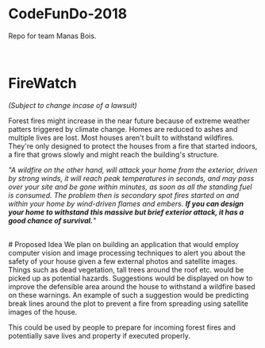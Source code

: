 # CodeFunDo-2018
Repo for team Manas Bois.

<br>

# FireWatch
_(Subject to change incase of a lawsuit)_

Forest fires might increase in the near future because of extreme weather patters triggered by climate change. Homes are reduced to ashes and multiple lives are lost. Most houses aren't built to withstand wildfires. They're only designed to protect the houses from a fire that started indoors, a fire that grows slowly and might reach the building's structure.

_"A wildfire on the other hand, will attack your home from the exterior, driven by strong winds, it will reach peak temperatures in seconds, and may pass over your site and be gone within minutes, as soon as all the standing fuel is consumed. The problem then is secondary spot fires started on and within your home by wind-driven flames and embers. **If you can design your home to withstand this massive but brief exterior attack, it has a good chance of survival.**"_

<br>
# Proposed Idea
We plan on building an application that would employ computer vision and image processing techniques to alert you about the safety of your house given a few external photos and satellite images. Things such as dead vegetation, tall trees around the roof etc. would be picked up as potential hazards. Suggestions would be displayed on how to improve the defensible area around the house to withstand a wildfire based on these warnings. An example of such a suggestion would be predicting break lines around the plot to prevent a fire from spreading using satellite images of the house.

This could be used by people to prepare for incoming forest fires and potentially save lives and property if executed properly.